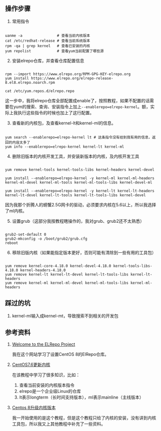 ## 操作步骤

1. 常用指令

~~~

uanme -a                # 查看当前内核版本
cat /etc/redhat-release # 查看当前系统版本
rpm -qa | grep kernel   # 查看已安装的内核
yum repolist            # 查看yum当前配置了哪些源

~~~

2. 安装elrepo仓库，并查看仓库配置信息

~~~

rpm --import https://www.elrepo.org/RPM-GPG-KEY-elrepo.org
yum install https://www.elrepo.org/elrepo-release-8.el8.elrepo.noarch.rpm

cat /etc/yum.repos.d/elrepo.repo

~~~

这一步中，我将elrepo仓库全部配置成enable了，按照教程，如果不配置的话需要在yum的搜索、查询、安装指令上加上`--enablerepo=elrepo-kernel`。额，实际上我执行这些指令的时候也加上了这行配置。

3. 查看新的内核包，及查看kernel-lt和kernel-ml的信息。

~~~

yum search --enablerepo=elrepo-kernel lt # 这条指令没有给到我有用的信息，返回的内容太多了
yum info --enablerepo=elrepo-kernel kernel-lt kernel-ml

~~~

4. 删除旧版本的内核开发工具，并安装新版本的内核，及内核开发工具

~~~

yum remove kernel-tools kernel-tools-libs kernel-headers kernel-devel

yum install --enablerepo=elrepo-kernel -y kernel-ml kernel-ml-headers kernel-ml-devel kernel-ml-tools kernel-ml-tools-libs kernel-devel-ml

yum install --enablerepo=elrepo-kernel -y kernel-lt kernel-lt-headers kernel-lt-devel kernel-lt-tools kernel-lt-tools-libs kernel-devel

~~~

因为我那个折腾人的螃蟹2.5G网卡的驱动，必须要求内核在5.6以上，所以我选择了ml内核。

5. 设置grub（这部分我按教程瞎操作的，我对grub、grub2还不太熟悉）

~~~

grub2-set-default 0
grub2-mkconfig -o /boot/grub2/grub.cfg
reboot

~~~

6. 移除旧版内核（如果能指定版本更好，否则可能有清除到一些有用的工具包）

~~~

yum remove kernel-core-4.18.0 kernel-devel-4.18.0 kernel-tools-libs-4.18.0 kernel-headers-4.18.0
yum remove kernel-lt kernel-lt-devel kernel-lt-tools-libs kernel-lt-headers
yum remove kernel-ml kernel-ml-devel kernel-ml-tools-libs kernel-ml-headers

~~~

## 踩过的坑

1. kernel-ml输入成kernel-mt，导致搜索不到相关的开发包

## 参考资料

1. [Welcome to the ELRepo Project](http://elrepo.org/tiki/tiki-index.php)
   
   我在这个网站学习了设置CentOS 8的ElRepo仓库。

2. [CentOS7.6更新内核](http://gaussli.com/2019/03/06/linux-centos7-6%E6%9B%B4%E6%96%B0%E5%86%85%E6%A0%B8/)
   
   在该教程中学习了很多知识，比如：
   
   1. 查看当前安装的内核版本指令
   2. elrepo是一个企业级Linux的仓库
   3. lt表示longterm（长时间支持版本），ml表示mainline（主线版本）

3. [Centos 8升级内核版本](https://www.cnblogs.com/yanglang/p/13282202.html)
   
   我一开始使用的是这个教程，但是这个教程只给了内核的安装，没有讲到内核工具包，所以我又上其他教程中补充了一些资料。

